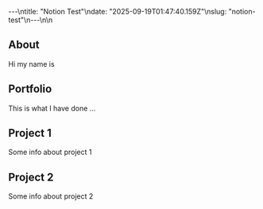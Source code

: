 ---\ntitle: "Notion Test"\ndate: "2025-09-19T01:47:40.159Z"\nslug: "notion-test"\n---\n\n
## About

Hi my name is


## Portfolio

This is what I have done …


## Project 1

Some info about project 1


## Project 2

Some info about project 2

